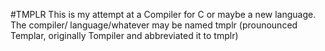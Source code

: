 #TMPLR
This is my attempt at a Compiler for C or maybe a new language. The compiler/
language/whatever may be named tmplr (prounounced Templar, originally Tompiler
and abbreviated it to tmplr)
